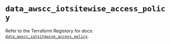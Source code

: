 # `data_awscc_iotsitewise_access_policy`

Refer to the Terraform Registory for docs: [`data_awscc_iotsitewise_access_policy`](https://registry.terraform.io/providers/hashicorp/awscc/0.70.0/docs/data-sources/iotsitewise_access_policy).
